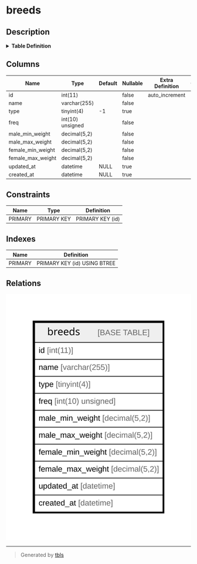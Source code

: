 # breeds

## Description

<details>
<summary><strong>Table Definition</strong></summary>

```sql
CREATE TABLE `breeds` (
  `id` int(11) NOT NULL AUTO_INCREMENT,
  `name` varchar(255) CHARACTER SET utf8mb3 COLLATE utf8mb3_general_ci NOT NULL,
  `type` tinyint(4) DEFAULT -1,
  `freq` int(10) unsigned NOT NULL,
  `male_min_weight` decimal(5,2) NOT NULL,
  `male_max_weight` decimal(5,2) NOT NULL,
  `female_min_weight` decimal(5,2) NOT NULL,
  `female_max_weight` decimal(5,2) NOT NULL,
  `updated_at` datetime DEFAULT NULL,
  `created_at` datetime DEFAULT NULL,
  PRIMARY KEY (`id`)
) ENGINE=InnoDB AUTO_INCREMENT=[Redacted by tbls] DEFAULT CHARSET=latin1 COLLATE=latin1_swedish_ci
```

</details>

## Columns

| Name | Type | Default | Nullable | Extra Definition | Children | Parents | Comment |
| ---- | ---- | ------- | -------- | ---------------- | -------- | ------- | ------- |
| id | int(11) |  | false | auto_increment |  |  |  |
| name | varchar(255) |  | false |  |  |  |  |
| type | tinyint(4) | -1 | true |  |  |  |  |
| freq | int(10) unsigned |  | false |  |  |  |  |
| male_min_weight | decimal(5,2) |  | false |  |  |  |  |
| male_max_weight | decimal(5,2) |  | false |  |  |  |  |
| female_min_weight | decimal(5,2) |  | false |  |  |  |  |
| female_max_weight | decimal(5,2) |  | false |  |  |  |  |
| updated_at | datetime | NULL | true |  |  |  |  |
| created_at | datetime | NULL | true |  |  |  |  |

## Constraints

| Name | Type | Definition |
| ---- | ---- | ---------- |
| PRIMARY | PRIMARY KEY | PRIMARY KEY (id) |

## Indexes

| Name | Definition |
| ---- | ---------- |
| PRIMARY | PRIMARY KEY (id) USING BTREE |

## Relations

![er](breeds.svg)

---

> Generated by [tbls](https://github.com/k1LoW/tbls)

